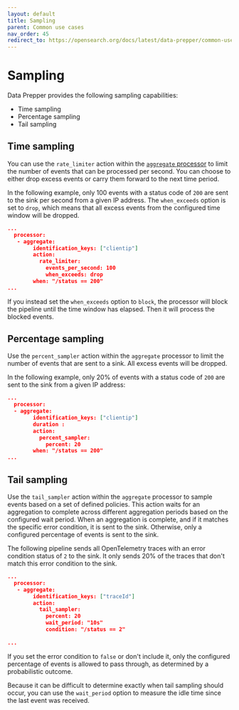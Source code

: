 ```yaml
---
layout: default
title: Sampling
parent: Common use cases
nav_order: 45
redirect_to: https://opensearch.org/docs/latest/data-prepper/common-use-cases/sampling/
---
```


# Sampling

Data Prepper provides the following sampling capabilities:

- Time sampling
- Percentage sampling
- Tail sampling

## Time sampling 

You can use the `rate_limiter` action within the [`aggregate` processor]({{site.url}}{{site.baseurl}}/data-prepper/pipelines/configuration/processors/aggregate/) to limit the number of events that can be processed per second. You can choose to either drop excess events or carry them forward to the next time period.

In the following example, only 100 events with a status code of `200` are sent to the sink per second from a given IP address. The `when_exceeds` option is set to `drop`, which means that all excess events from the configured time window will be dropped.

```json
...
  processor:
   - aggregate:                                                                                                                                          
        identification_keys: ["clientip"]                                                                                                      
        action:                                                                                                                                           
          rate_limiter:                                                                                                                                   
            events_per_second: 100                                                                                                                        
            when_exceeds: drop
        when: "/status == 200"  
...
```

If you instead set the `when_exceeds` option to `block`, the processor will block the pipeline until the time window has elapsed. Then it will process the blocked events.

## Percentage sampling

Use the `percent_sampler` action within the `aggregate` processor to limit the number of events that are sent to a sink. All excess events will be dropped.

In the following example, only 20% of events with a status code of `200` are sent to the sink from a given IP address:

```json
...
  processor:
  - aggregate:                                                                                                                                          
        identification_keys: ["clientip"]  
        duration :                                                                                                    
        action:                                                                                                                                           
          percent_sampler:                                                                                                                                   
            percent: 20                                                                                                                        
        when: "/status == 200" 
...
```

## Tail sampling

Use the `tail_sampler` action within the `aggregate` processor to sample events based on a set of defined policies. This action waits for an aggregation to complete across different aggregation periods based on the configured wait period. When an aggregation is complete, and if it matches the specific error condition, it is sent to the sink. Otherwise, only a configured percentage of events is sent to the sink.

The following pipeline sends all OpenTelemetry traces with an error condition status of `2` to the sink. It only sends 20% of the traces that don't match this error condition to the sink.

```json
...
  processor:
   - aggregate:                                                                                                                                          
        identification_keys: ["traceId"]                                                                                                                   
        action:                                                                                                                                           
          tail_sampler:                                                                                                                                   
            percent: 20                                                                                                                                   
            wait_period: "10s"                                                                                                                            
            condition: "/status == 2"                                                                                                              
          
...
```

If you set the error condition to `false` or don't include it, only the configured percentage of events is allowed to pass through, as determined by a probabilistic outcome.

Because it can be difficult to determine exactly when tail sampling should occur, you can use the `wait_period` option to measure the idle time since the last event was received.
